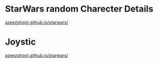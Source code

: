 # StarWars random Charecter Details

[azeezshoot.github.io/starwars/](https://azeezshoot.github.io/starwars/)
# Joystic
[azeezshoot.github.io/starwars/](https://azeezshoot.github.io/joystic/)

